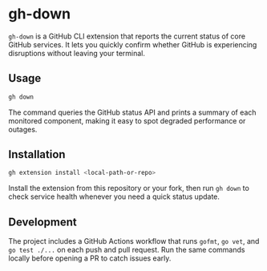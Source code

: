 # gh-down

`gh-down` is a GitHub CLI extension that reports the current status of core GitHub services. It lets you quickly confirm whether GitHub is experiencing disruptions without leaving your terminal.

## Usage

```bash
gh down
```

The command queries the GitHub status API and prints a summary of each monitored component, making it easy to spot degraded performance or outages.

## Installation

```bash
gh extension install <local-path-or-repo>
```

Install the extension from this repository or your fork, then run `gh down` to check service health whenever you need a quick status update.

## Development

The project includes a GitHub Actions workflow that runs `gofmt`, `go vet`, and `go test ./...` on each push and pull request. Run the same commands locally before opening a PR to catch issues early.
